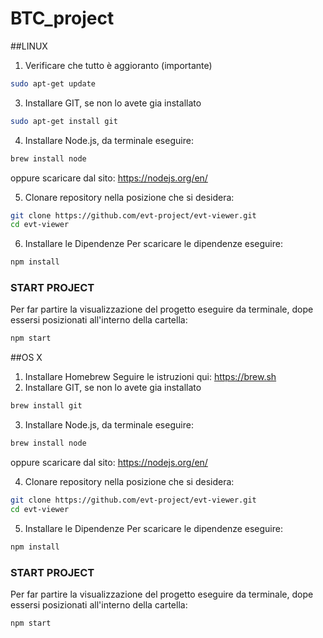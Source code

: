 # BTC_project

##LINUX

1. Verificare che tutto è aggioranto (importante) 
```bash
sudo apt-get update
```
3. Installare GIT, se non lo avete gia installato
```bash
sudo apt-get install git
```
4. Installare Node.js, da terminale eseguire:
```bash
brew install node
```
oppure scaricare dal sito:
https://nodejs.org/en/

5. Clonare repository nella posizione che si desidera:
```bash
git clone https://github.com/evt-project/evt-viewer.git
cd evt-viewer
```
6. Installare le Dipendenze
Per scaricare le dipendenze eseguire:
```bash
npm install
```

### START PROJECT

Per far partire la visualizzazione del progetto eseguire da terminale, dope essersi posizionati all'interno della cartella:
```bash
npm start
```

##OS X

1. Installare Homebrew 
Seguire le istruzioni qui: https://brew.sh
2. Installare GIT, se non lo avete gia installato
```bash
brew install git
```
3. Installare Node.js, da terminale eseguire:
```bash
brew install node
```
oppure scaricare dal sito:
https://nodejs.org/en/

4. Clonare repository nella posizione che si desidera:
```bash
git clone https://github.com/evt-project/evt-viewer.git
cd evt-viewer
```
5. Installare le Dipendenze
Per scaricare le dipendenze eseguire:
```bash
npm install
```
### START PROJECT

Per far partire la visualizzazione del progetto eseguire da terminale, dope essersi posizionati all'interno della cartella:
```bash
npm start
```
